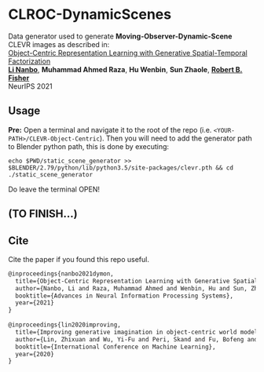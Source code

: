 # CLROC-DynamicScenes  
Data generator used to generate **Moving-Observer-Dynamic-Scene** CLEVR images as described in:  
[Object-Centric Representation Learning with Generative Spatial-Temporal Factorization](https://arxiv.org/abs/2111.05393)  
[**Li Nanbo**](http://homepages.inf.ed.ac.uk/s1601283/), **Muhammad Ahmed Raza**, **Hu Wenbin**, **Sun Zhaole**, [**Robert B. Fisher**](https://homepages.inf.ed.ac.uk/rbf/)  
NeurIPS 2021  



## Usage  

**Pre:** Open a terminal and navigate it to the root of the repo (i.e. `<YOUR-PATH>/CLEVR-Object-Centric`). Then you will need to add the generator path to Blender python path, this is done by executing:  

``````
echo $PWD/static_scene_generator >> $BLENDER/2.79/python/lib/python3.5/site-packages/clevr.pth && cd ./static_scene_generator
``````
Do leave the terminal OPEN!
  
## (TO FINISH...)
  

## Cite

Cite the paper if you found this repo useful.

```latex
@inproceedings{nanbo2021dymon,
  title={Object-Centric Representation Learning with Generative Spatial-Temporal Factorization},
  author={Nanbo, Li and Raza, Muhammad Ahmed and Wenbin, Hu and Sun, Zhaole and Fisher, Robert},
  booktitle={Advances in Neural Information Processing Systems},
  year={2021}
}
   
@inproceedings{lin2020improving,
  title={Improving generative imagination in object-centric world models},
  author={Lin, Zhixuan and Wu, Yi-Fu and Peri, Skand and Fu, Bofeng and Jiang, Jindong and Ahn, Sungjin},
  booktitle={International Conference on Machine Learning},
  year={2020}
}
```
